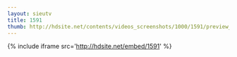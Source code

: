 ```yaml
---
layout: sieutv
title: 1591
thumb: http://hdsite.net/contents/videos_screenshots/1000/1591/preview_360p.mp4.jpg
---
```

{% include iframe src='http://hdsite.net/embed/1591' %}
 
